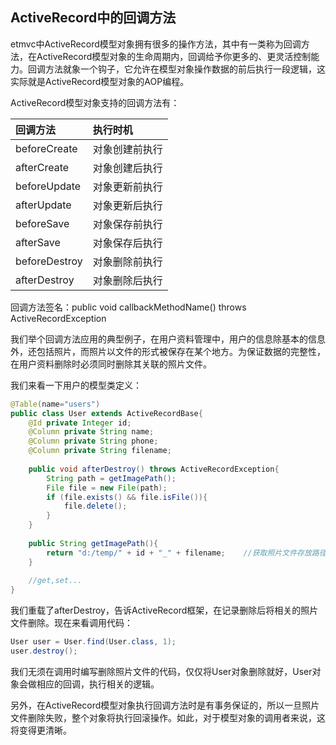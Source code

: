 ## ActiveRecord中的回调方法

etmvc中ActiveRecord模型对象拥有很多的操作方法，其中有一类称为回调方法，在ActiveRecord模型对象的生命周期内，回调给予你更多的、更灵活控制能力。回调方法就象一个钩子，它允许在模型对象操作数据的前后执行一段逻辑，这实际就是ActiveRecord模型对象的AOP编程。

ActiveRecord模型对象支持的回调方法有：

|回调方法 |执行时机 |
|:----|:----|
|beforeCreate| 对象创建前执行 |
|afterCreate |对象创建后执行 |
|beforeUpdate |对象更新前执行 |
|afterUpdate| 对象更新后执行 |
|beforeSave |对象保存前执行 |
|afterSave |对象保存后执行 |
|beforeDestroy| 对象删除前执行 |
|afterDestroy |对象删除后执行 |

回调方法签名：public void callbackMethodName() throws ActiveRecordException

我们举个回调方法应用的典型例子，在用户资料管理中，用户的信息除基本的信息外，还包括照片，而照片以文件的形式被保存在某个地方。为保证数据的完整性，在用户资料删除时必须同时删除其关联的照片文件。

我们来看一下用户的模型类定义：

```java
@Table(name="users")
public class User extends ActiveRecordBase{
	@Id private Integer id;
	@Column private String name;
	@Column private String phone;
	@Column private String filename;
	
	public void afterDestroy() throws ActiveRecordException{
		String path = getImagePath();
		File file = new File(path);
		if (file.exists() && file.isFile()){
			file.delete();
		}
	}
	
	public String getImagePath(){
		return "d:/temp/" + id + "_" + filename;	//获取照片文件存放路径
	}
	
	//get,set...
}
```

我们重载了afterDestroy，告诉ActiveRecord框架，在记录删除后将相关的照片文件删除。现在来看调用代码：

```java
User user = User.find(User.class, 1);
user.destroy();
```

我们无须在调用时编写删除照片文件的代码，仅仅将User对象删除就好，User对象会做相应的回调，执行相关的逻辑。

另外，在ActiveRecord模型对象执行回调方法时是有事务保证的，所以一旦照片文件删除失败，整个对象将执行回滚操作。如此，对于模型对象的调用者来说，这将变得更清晰。
